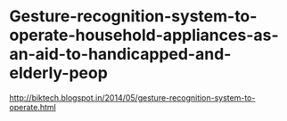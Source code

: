 Gesture-recognition-system-to-operate-household-appliances-as-an-aid-to-handicapped-and-elderly-peop
====================================================================================================

http://biktech.blogspot.in/2014/05/gesture-recognition-system-to-operate.html
